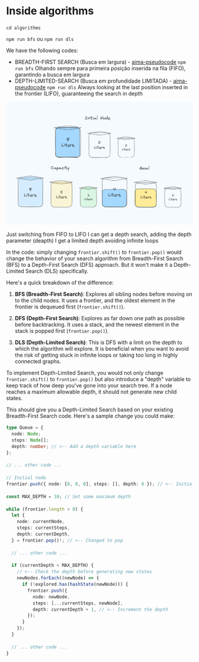 # Inside algorithms

`cd algorithms`

`npm run bfs` ou `npm run dls`

We have the following codes:

- BREADTH-FIRST SEARCH (Busca em largura) - [aima-pseudocode](https://github.com/aimacode/aima-pseudocode/blob/master/md/Breadth-First-Search.md)
  `npm run bfs`
  Olhando sempre para primeira posição inserida na fila (FIFO), garantindo a busca em largura
- DEPTH-LIMITED-SEARCH (Busca em profundidade LIMITADA) - [aima-pseudocode](https://github.com/aimacode/aima-pseudocode/blob/master/md/Depth-Limited-Search.md)
  `npm run dls`
  Always looking at the last position inserted in the frontier (LIFO), guaranteeing the search in depth

![problem](https://github.com/igorlamoia/ia/blob/main/algorithms/assets/jars.png?raw=true)

Just switching from FIFO to LIFO I can get a depth search, adding the depth parameter (deapth) I get a limited depth avoiding infinite loops

In the code: simply changing `frontier.shift()` to `frontier.pop()` would change the behavior of your search algorithm from Breadth-First Search (BFS) to a Depth-First Search (DFS) approach. But it won't make it a Depth-Limited Search (DLS) specifically.

Here's a quick breakdown of the difference:

1. **BFS (Breadth-First Search)**: Explores all sibling nodes before moving on to the child nodes. It uses a frontier, and the oldest element in the frontier is dequeued first (`frontier.shift()`).

2. **DFS (Depth-First Search)**: Explores as far down one path as possible before backtracking. It uses a stack, and the newest element in the stack is popped first (`frontier.pop()`).

3. **DLS (Depth-Limited Search)**: This is DFS with a limit on the depth to which the algorithm will explore. It is beneficial when you want to avoid the risk of getting stuck in infinite loops or taking too long in highly connected graphs.

To implement Depth-Limited Search, you would not only change `frontier.shift()` to `frontier.pop()` but also introduce a "depth" variable to keep track of how deep you've gone into your search tree. If a node reaches a maximum allowable depth, it should not generate new child states.

This should give you a Depth-Limited Search based on your existing Breadth-First Search code. Here's a sample change you could make:

```typescript
type Queue = {
  node: Node;
  steps: Node[];
  depth: number; // <-- Add a depth variable here
};

// ... other code ...

// Initial node
frontier.push({ node: [8, 0, 0], steps: [], depth: 0 }); // <-- Initialize depth to 0

const MAX_DEPTH = 10; // Set some maximum depth

while (frontier.length > 0) {
  let {
    node: currentNode,
    steps: currentSteps,
    depth: currentDepth,
  } = frontier.pop()!; // <-- Changed to pop

  // ... other code ...

  if (currentDepth < MAX_DEPTH) {
    // <-- Check the depth before generating new states
    newNodes.forEach((newNode) => {
      if (!explored.has(hashState(newNode))) {
        frontier.push({
          node: newNode,
          steps: [...currentSteps, newNode],
          depth: currentDepth + 1, // <-- Increment the depth
        });
      }
    });
  }

  // ... other code ...
}
```
